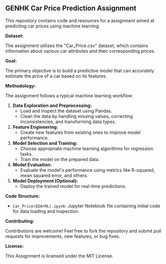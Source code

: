 ## GENHK Car Price Prediction Assignment

This repository contains code and resources for a assignment aimed at predicting car prices using machine learning.

**Dataset:**

The assignment utilizes the "Car_Price.csv" dataset, which contains information about various car attributes and their corresponding prices.

**Goal:**

The primary objective is to build a predictive model that can accurately estimate the price of a car based on its features.

**Methodology:**

The assignment follows a typical machine learning workflow:

1. **Data Exploration and Preprocessing:**
   - Load and inspect the dataset using Pandas.
   - Clean the data by handling missing values, correcting inconsistencies, and transforming data types.
2. **Feature Engineering:**
   - Create new features from existing ones to improve model performance.
3. **Model Selection and Training:**
   - Choose appropriate machine learning algorithms for regression tasks.
   - Train the model on the prepared data.
4. **Model Evaluation:**
   - Evaluate the model's performance using metrics like R-squared, mean squared error, and others.
5. **Model Deployment (Optional):**
   - Deploy the trained model for real-time predictions.

**Code Structure:**

- `Car_Price(EDA+ML).ipynb`: Jupyter Notebook file containing initial code for data loading and inspection.

**Contributing:**

Contributions are welcome! Feel free to fork the repository and submit pull requests for improvements, new features, or bug fixes.

**License:**

This Assignment is licensed under the MIT License.
